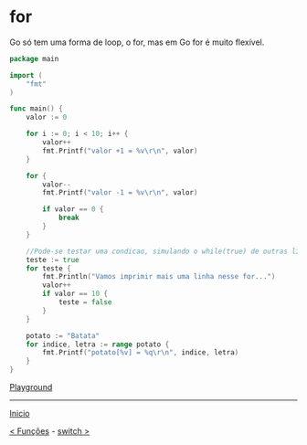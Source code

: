 # for

Go só tem uma forma de loop, o for, mas em Go for é muito flexível.

```go
package main

import (
	"fmt"
)

func main() {
	valor := 0

	for i := 0; i < 10; i++ {
		valor++
		fmt.Printf("valor +1 = %v\r\n", valor)
	}

	for {
		valor--
		fmt.Printf("valor -1 = %v\r\n", valor)

		if valor == 0 {
			break
		}
	}

	//Pode-se testar uma condicao, simulando o while(true) de outras linguagens
	teste := true
	for teste {
		fmt.Println("Vamos imprimir mais uma linha nesse for...")
		valor++
		if valor == 10 {
			teste = false
		}
	}

	potato := "Batata"
	for indice, letra := range potato {
		fmt.Printf("potato[%v] = %q\r\n", indice, letra)
	}
}
```
[Playground](https://play.golang.org/p/8kOxVxdGWT)

---
[Inicio](../README.md)

[< Funções](../funcoes/) - [switch >](../switch/)
